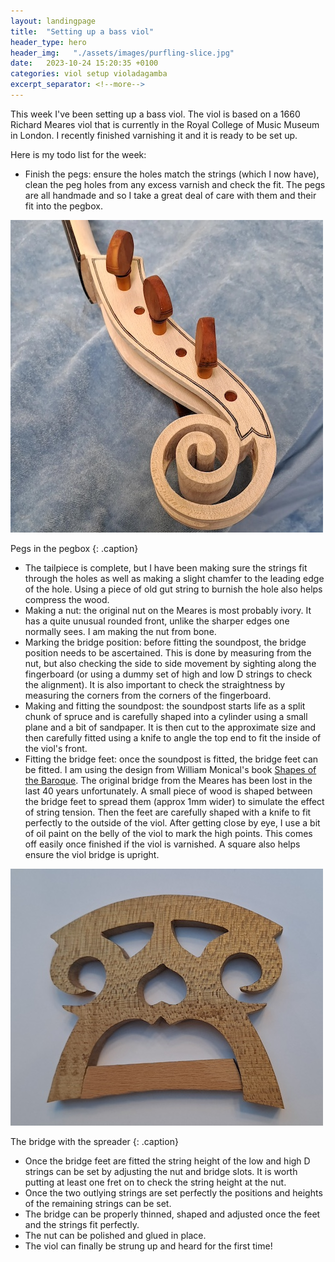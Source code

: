 ```yaml
---
layout: landingpage
title:  "Setting up a bass viol"
header_type: hero
header_img:   "./assets/images/purfling-slice.jpg"
date:   2023-10-24 15:20:35 +0100
categories: viol setup violadagamba
excerpt_separator: <!--more-->
---
```


This week I've been setting up a bass viol. The viol is based on a 1660 Richard Meares viol that is currently in the Royal College of Music Museum in London. I recently finished varnishing it and it is ready to be set up.

<!--more-->

 Here is my todo list for the week:

* Finish the pegs: ensure the holes match the strings (which I now have), clean the peg holes from any excess varnish and check the fit. The pegs are all handmade and so I take a great deal of care with them and their fit into the pegbox. 

![Pegs in the Pegbox](/assets/images/pegs.jpg "Pegs in the pegbox")

Pegs in the pegbox
{: .caption}

* The tailpiece is complete, but I have been making sure the strings fit through the holes as well as making a slight chamfer to the leading edge of the hole. Using a piece of old gut string to burnish the hole also helps compress the wood.
* Making a nut: the original nut on the Meares is most probably ivory. It has a quite unusual rounded front, unlike the sharper edges one normally sees. I am making the nut from bone.
* Marking the bridge position: before fitting the soundpost, the bridge position needs to be ascertained. This is done by measuring from the nut, but also checking the side to side movement by sighting along the fingerboard (or using a dummy set of high and low D strings to check the alignment). It is also important to check the straightness by measuring the corners from the corners of the fingerboard.
* Making and fitting the soundpost: the soundpost starts life as a split chunk of spruce and is carefully shaped into a cylinder using a small plane and a bit of sandpaper. It is then cut to the approximate size and then carefully fitted using a knife to angle the top end to fit the inside of the viol's front. 
* Fitting the bridge feet: once the soundpost is fitted, the bridge feet can be fitted. I am using the design from William Monical's book [Shapes of the Baroque](https://www.academia.edu/25898590/Shapes_of_the_baroque). The original bridge from the Meares has been lost in the last 40 years unfortunately. A small piece of wood is shaped between the bridge feet to spread them (approx 1mm wider) to simulate the effect of string tension. Then the feet are carefully shaped with a knife to fit perfectly to the outside of the viol. After getting close by eye, I use a bit of oil paint on the belly of the viol to mark the high points. This comes off easily once finished if the viol is varnished. A square also helps ensure the viol bridge is upright.

![Monical Bridge with spreader](/assets/images/bridge.jpg "Monical Bridge with spreader")

The bridge with the spreader
{: .caption}


* Once the bridge feet are fitted the string height of the low and high D strings can be set by adjusting the nut and bridge slots. It is worth putting at least one fret on to check the string height at the nut. 
* Once the two outlying strings are set perfectly the positions and heights of the remaining strings can be set.
* The bridge can be properly thinned, shaped and adjusted once the feet and the strings fit perfectly.
* The nut can be polished and glued in place.
* The viol can finally be strung up and heard for the first time!